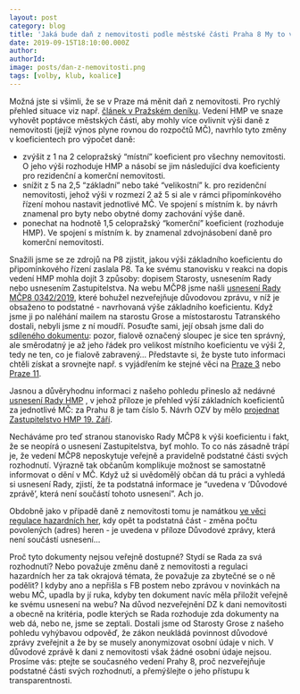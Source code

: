 ```yaml
---
layout: post
category: blog
title: 'Jaká bude daň z nemovitosti podle městské části Praha 8 My to víme!'
date: 2019-09-15T18:10:00.000Z
author:
authorId:
image: posts/dan-z-nemovitosti.png
tags: [volby, klub, koalice]
---
```



Možná jste si všimli, že se v Praze má měnit daň z nemovitosti. Pro rychlý přehled situace viz např. [článek v Pražském deníku](https://prazsky.denik.cz/podnikani/jaka-bude-dan-z-nemovitosti-praha-necha-rozhodnout-mestske-casti-20190602.html). Vedení HMP ve snaze vyhovět poptávce městských částí, aby mohly více ovlivnit výši daně z nemovitosti (jejíž výnos plyne rovnou do rozpočtů MČ), navrhlo tyto změny v koeficientech pro výpočet daně:

* zvýšit z 1 na 2 celopražský “místní” koeficient pro všechny nemovitosti. O jeho výši rozhoduje HMP a násobí se jim následující dva koeficienty pro rezidenční a komerční nemovitosti.
* snížit z 5 na 2,5 “základní” nebo také “velikostní” k. pro rezidenční nemovitosti, jehož výši v rozmezí 2 až 5 si ale v rámci připomínkového řízení mohou nastavit jednotlivé MČ. Ve spojení s místním k. by návrh znamenal pro byty nebo obytné domy zachování výše daně.
* ponechat na hodnotě 1,5 celopražský “komerční” koeficient (rozhoduje HMP). Ve spojení s místním k. by znamenal zdvojnásobení daně pro komerční nemovitosti.

Snažili jsme se ze zdrojů na P8 zjistit, jakou výši základního koeficientu do připomínkového řízení zaslala P8. Ta ke svému stanovisku v reakci na dopis vedení HMP mohla dojít 3 způsoby: dopisem Starosty, usnesením Rady nebo usnesením Zastupitelstva. 
Na webu MČP8 jsme našli 
[usnesení Rady MČP8 0342/2019](https://www.praha8.cz/appo/usn/676?usn=xGnrSkXS1pbxsh2tydx44rm0kRTA==), které bohužel nezveřejňuje důvodovou zprávu, v níž je obsaženo to podstatné - navrhovaná výše základního koeficientu. Když jsme ji po naléhání mailem na starostu Grose a místostarostu Tatranského dostali, nebyli jsme z ní moudří. Posuďte sami,  její obsah jsme dali do 
[sdíleného dokumentu](https://docs.google.com/document/d/1_YLFUQv72-uqw6AWmykdDZXYum6YhDXtUoPaIJEMd8U/edit?fbclid=IwAR2lF8MtWhchQd6gdbgUsn0T2m2B-uU_JhjJBIEy345xoNZLVDdtn2T6V_0):
pozor, fialově označený sloupec je sice ten správný, ale směrodatný je až jeho řádek pro velikost místního koeficientu ve výši 2, tedy ne ten, co je fialově zabravený… Představte si, že byste tuto informaci chtěli získat a srovnejte např. s vyjádřením ke stejné věci na 
[Praze 3](https://www.praha3.cz/getFile/case:show/id:886736)
nebo 
[Praze 11](https://www.praha11.cz/redakce/index.php?lanG=cs&slozka=7257&clanek=10096).

Jasnou a důvěryhodnu informaci z našeho pohledu přineslo až nedávné 
[usnesení Rady HMP](http://zastupitelstvo.praha.eu/ina/tedusndetail.aspx?par=024062121129124085075062139129124085072062136129124085072062133129124085072&id=577632)
, v jehož příloze je přehled výší základních koeficientů za jednotlivé MČ: za Prahu 8 je tam číslo 5. Návrh OZV by mělo 
[projednat Zastupitelstvo HMP 19. Září](http://zastupitelstvo.praha.eu/ina/tedprgjed.aspx?par=032070129137132093083070147137132093088080070144137132093081070141137132093088081&id=23223).

Necháváme pro teď stranou stanovisko Rady MČP8 k výši koeficientu i fakt, že se neopírá o usnesení Zastupitelstva, byť mohlo. To co nás zásadně trápí je, že vedení MČP8 neposkytuje veřejně a pravidelně podstatné části svých rozhodnutí. Výrazně tak občanům komplikuje možnost se samostatně informovat o dění v MČ. Když už si uvědomělý občan dá tu práci a vyhledá si usnesení Rady, zjistí, že ta podstatná informace je “uvedena v ‘Důvodové zprávě’, která není součástí tohoto usnesení”. Ach jo.

Obdobně jako v případě daně z nemovitosti tomu je namátkou 
[ve věci regulace hazardních her](https://www.praha8.cz/appo/usn/676?usn=P3pbxpl4yI0zwYkYr9k3f2zECOGw==), 
kdy opět ta podstatná část - změna počtu povolených (adres) heren - je uvedena v příloze Důvodové zprávy, která není součástí usnesení…

Proč tyto dokumenty nejsou veřejně dostupné? Stydí se Rada za svá rozhodnutí? Nebo považuje změnu daně z nemovitosti a regulaci hazardních her za tak okrajová témata, že považuje za zbytečné se o ně podělit? I kdyby ano a nepřišla s FB postem nebo zprávou v novinkách na webu MČ, upadla by jí ruka, kdyby ten dokument navíc měla přiložit veřejně ke svému usnesení na webu? Na důvod nezveřejnění DZ k dani nemovitosti a obecně na kritéria, podle kterých se Rada rozhoduje zda dokumenty na web dá, nebo ne, jsme se zeptali. Dostali jsme od Starosty Grose z našeho pohledu vyhýbavou odpověď, že zákon neukládá povinnost důvodové zprávy zveřejnit a že by se musely anonymizovat osobní údaje v nich. V důvodové zprávě k dani z nemovitosti však žádné osobní údaje nejsou. Prosíme vás: ptejte se současného vedení Prahy 8, proč nezveřejňuje podstatné části svých rozhodnutí, a přemýšlejte o jeho přístupu k transparentnosti.


